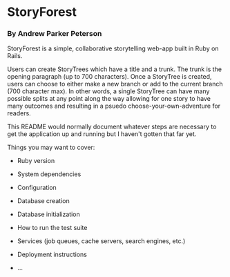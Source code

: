# StoryForest
### By Andrew Parker Peterson

StoryForest is a simple, collaborative storytelling web-app built in Ruby on Rails.

Users can create StoryTrees which have a title and a trunk. The trunk is the opening paragraph (up to 700 characters). Once a StoryTree is created, users can choose to either make a new branch or add to the current branch (700 character max). In other words, a single StoryTree can have many possible splits at any point along the way allowing for one story to have many outcomes and resulting in a psuedo choose-your-own-adventure for readers.

This README would normally document whatever steps are necessary to get the
application up and running but I haven't gotten that far yet.

Things you may want to cover:

* Ruby version

* System dependencies

* Configuration

* Database creation

* Database initialization

* How to run the test suite

* Services (job queues, cache servers, search engines, etc.)

* Deployment instructions

* ...

